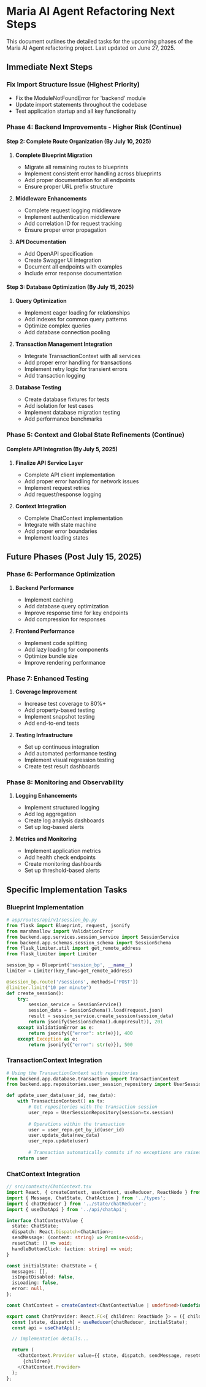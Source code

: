 # Maria AI Agent Refactoring Next Steps

This document outlines the detailed tasks for the upcoming phases of the Maria AI Agent refactoring project. Last updated on June 27, 2025.

## Immediate Next Steps

### Fix Import Structure Issue (Highest Priority)
- Fix the ModuleNotFoundError for 'backend' module
- Update import statements throughout the codebase
- Test application startup and all key functionality

### Phase 4: Backend Improvements - Higher Risk (Continue)

#### Step 2: Complete Route Organization (By July 10, 2025)

1. **Complete Blueprint Migration**
   - Migrate all remaining routes to blueprints
   - Implement consistent error handling across blueprints
   - Add proper documentation for all endpoints
   - Ensure proper URL prefix structure
   
2. **Middleware Enhancements**
   - Complete request logging middleware
   - Implement authentication middleware
   - Add correlation ID for request tracking
   - Ensure proper error propagation

3. **API Documentation**
   - Add OpenAPI specification
   - Create Swagger UI integration
   - Document all endpoints with examples
   - Include error response documentation

#### Step 3: Database Optimization (By July 15, 2025)

1. **Query Optimization**
   - Implement eager loading for relationships
   - Add indexes for common query patterns
   - Optimize complex queries
   - Add database connection pooling

2. **Transaction Management Integration**
   - Integrate TransactionContext with all services
   - Add proper error handling for transactions
   - Implement retry logic for transient errors
   - Add transaction logging

3. **Database Testing**
   - Create database fixtures for tests
   - Add isolation for test cases
   - Implement database migration testing
   - Add performance benchmarks

### Phase 5: Context and Global State Refinements (Continue)

#### Complete API Integration (By July 5, 2025)

1. **Finalize API Service Layer**
   - Complete API client implementation
   - Add proper error handling for network issues
   - Implement request retries
   - Add request/response logging

2. **Context Integration**
   - Complete ChatContext implementation
   - Integrate with state machine
   - Add proper error boundaries
   - Implement loading states

## Future Phases (Post July 15, 2025)

### Phase 6: Performance Optimization

1. **Backend Performance**
   - Implement caching
   - Add database query optimization
   - Improve response time for key endpoints
   - Add compression for responses

2. **Frontend Performance**
   - Implement code splitting
   - Add lazy loading for components
   - Optimize bundle size
   - Improve rendering performance

### Phase 7: Enhanced Testing

1. **Coverage Improvement**
   - Increase test coverage to 80%+
   - Add property-based testing
   - Implement snapshot testing
   - Add end-to-end tests

2. **Testing Infrastructure**
   - Set up continuous integration
   - Add automated performance testing
   - Implement visual regression testing
   - Create test result dashboards

### Phase 8: Monitoring and Observability

1. **Logging Enhancements**
   - Implement structured logging
   - Add log aggregation
   - Create log analysis dashboards
   - Set up log-based alerts

2. **Metrics and Monitoring**
   - Implement application metrics
   - Add health check endpoints
   - Create monitoring dashboards
   - Set up threshold-based alerts

## Specific Implementation Tasks

### Blueprint Implementation

```python
# app/routes/api/v1/session_bp.py
from flask import Blueprint, request, jsonify
from marshmallow import ValidationError
from backend.app.services.session_service import SessionService
from backend.app.schemas.session_schema import SessionSchema
from flask_limiter.util import get_remote_address
from flask_limiter import Limiter

session_bp = Blueprint('session_bp', __name__)
limiter = Limiter(key_func=get_remote_address)

@session_bp.route('/sessions', methods=['POST'])
@limiter.limit("10 per minute")
def create_session():
    try:
        session_service = SessionService()
        session_data = SessionSchema().load(request.json)
        result = session_service.create_session(session_data)
        return jsonify(SessionSchema().dump(result)), 201
    except ValidationError as e:
        return jsonify({"error": str(e)}), 400
    except Exception as e:
        return jsonify({"error": str(e)}), 500
```

### TransactionContext Integration

```python
# Using the TransactionContext with repositories
from backend.app.database.transaction import TransactionContext
from backend.app.repositories.user_session_repository import UserSessionRepository

def update_user_data(user_id, new_data):
    with TransactionContext() as tx:
        # Get repositories with the transaction session
        user_repo = UserSessionRepository(session=tx.session)
        
        # Operations within the transaction
        user = user_repo.get_by_id(user_id)
        user.update_data(new_data)
        user_repo.update(user)
        
        # Transaction automatically commits if no exceptions are raised
    return user
```

### ChatContext Integration

```typescript
// src/contexts/ChatContext.tsx
import React, { createContext, useContext, useReducer, ReactNode } from 'react';
import { Message, ChatState, ChatAction } from '../types';
import { chatReducer } from '../state/chatReducer';
import { useChatApi } from '../api/chatApi';

interface ChatContextValue {
  state: ChatState;
  dispatch: React.Dispatch<ChatAction>;
  sendMessage: (content: string) => Promise<void>;
  resetChat: () => void;
  handleButtonClick: (action: string) => void;
}

const initialState: ChatState = {
  messages: [],
  isInputDisabled: false,
  isLoading: false,
  error: null,
};

const ChatContext = createContext<ChatContextValue | undefined>(undefined);

export const ChatProvider: React.FC<{ children: ReactNode }> = ({ children }) => {
  const [state, dispatch] = useReducer(chatReducer, initialState);
  const api = useChatApi();

  // Implementation details...

  return (
    <ChatContext.Provider value={{ state, dispatch, sendMessage, resetChat, handleButtonClick }}>
      {children}
    </ChatContext.Provider>
  );
};
```
